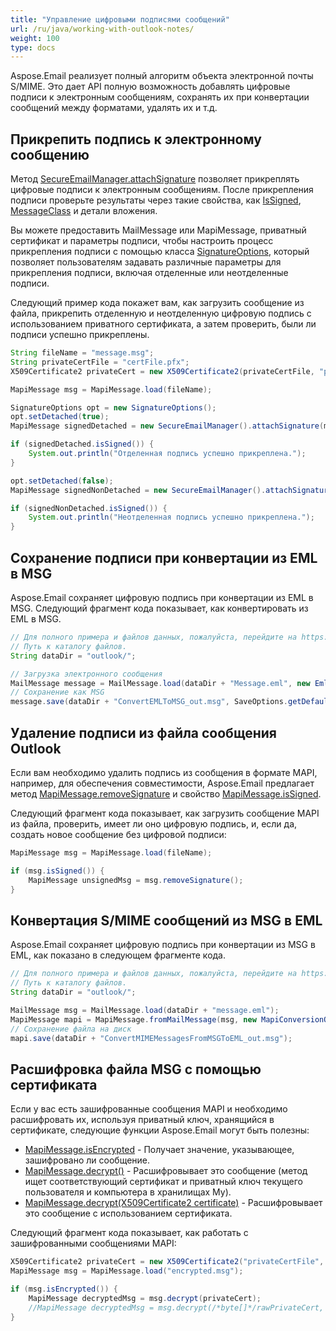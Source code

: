 ```yaml
---
title: "Управление цифровыми подписями сообщений"
url: /ru/java/working-with-outlook-notes/
weight: 100
type: docs
---
```


Aspose.Email реализует полный алгоритм объекта электронной почты S/MIME. Это дает API полную возможность добавлять цифровые подписи к электронным сообщениям, сохранять их при конвертации сообщений между форматами, удалять их и т.д.

## **Прикрепить подпись к электронному сообщению**

Метод [SecureEmailManager.attachSignature](https://reference.aspose.com/email/java/com.aspose.email/secureemailmanager/#attachSignature-com.aspose.email.MapiMessage-com.aspose.ms.System.Security.Cryptography.X509Certificates.X509Certificate2-com.aspose.email.SignatureOptions-) позволяет прикреплять цифровые подписи к электронным сообщениям. После прикрепления подписи проверьте результаты через такие свойства, как [IsSigned](https://reference.aspose.com/email/java/com.aspose.email/mapimessage/#isSigned--), [MessageClass](https://reference.aspose.com/email/java/com.aspose.email/knownpropertylist/#MESSAGE-CLASS) и детали вложения.

Вы можете предоставить MailMessage или MapiMessage, приватный сертификат и параметры подписи, чтобы настроить процесс прикрепления подписи с помощью класса [SignatureOptions](https://reference.aspose.com/email/java/com.aspose.email/signatureoptions/), который позволяет пользователям задавать различные параметры для прикрепления подписи, включая отделенные или неотделенные подписи.

Следующий пример кода покажет вам, как загрузить сообщение из файла, прикрепить отделенную и неотделенную цифровую подпись с использованием приватного сертификата, а затем проверить, были ли подписи успешно прикреплены.

```java
String fileName = "message.msg";
String privateCertFile = "certFile.pfx";
X509Certificate2 privateCert = new X509Certificate2(privateCertFile, "password");

MapiMessage msg = MapiMessage.load(fileName);

SignatureOptions opt = new SignatureOptions();
opt.setDetached(true);
MapiMessage signedDetached = new SecureEmailManager().attachSignature(msg, privateCert, opt);

if (signedDetached.isSigned()) {
    System.out.println("Отделенная подпись успешно прикреплена.");
}

opt.setDetached(false);
MapiMessage signedNonDetached = new SecureEmailManager().attachSignature(msg, privateCert, opt);

if (signedNonDetached.isSigned()) {
    System.out.println("Неотделенная подпись успешно прикреплена.");
}
```

## **Сохранение подписи при конвертации из EML в MSG**

Aspose.Email сохраняет цифровую подпись при конвертации из EML в MSG. Следующий фрагмент кода показывает, как конвертировать из EML в MSG.

~~~Java
// Для полного примера и файлов данных, пожалуйста, перейдите на https://github.com/aspose-email/Aspose.Email-for-Java
// Путь к каталогу файлов.
String dataDir = "outlook/";

// Загрузка электронного сообщения
MailMessage message = MailMessage.load(dataDir + "Message.eml", new EmlLoadOptions());
// Сохранение как MSG
message.save(dataDir + "ConvertEMLToMSG_out.msg", SaveOptions.getDefaultMsgUnicode());
~~~
## **Удаление подписи из файла сообщения Outlook**

Если вам необходимо удалить подпись из сообщения в формате MAPI, например, для обеспечения совместимости, Aspose.Email предлагает метод [MapiMessage.removeSignature](https://reference.aspose.com/email/java/com.aspose.email/mapimessage/#removeSignature--) и свойство [MapiMessage.isSigned](https://reference.aspose.com/email/java/com.aspose.email/mapimessage/#isSigned--).

Следующий фрагмент кода показывает, как загрузить сообщение MAPI из файла, проверить, имеет ли оно цифровую подпись, и, если да, создать новое сообщение без цифровой подписи:

```java
MapiMessage msg = MapiMessage.load(fileName);

if (msg.isSigned()) {
    MapiMessage unsignedMsg = msg.removeSignature();
}
```
## **Конвертация S/MIME сообщений из MSG в EML**

Aspose.Email сохраняет цифровую подпись при конвертации из MSG в EML, как показано в следующем фрагменте кода.

~~~Java
// Для полного примера и файлов данных, пожалуйста, перейдите на https://github.com/aspose-email/Aspose.Email-for-Java
// Путь к каталогу файлов.
String dataDir = "outlook/";

MailMessage msg = MailMessage.load(dataDir + "message.eml");
MapiMessage mapi = MapiMessage.fromMailMessage(msg, new MapiConversionOptions(OutlookMessageFormat.Unicode));
// Сохранение файла на диск
mapi.save(dataDir + "ConvertMIMEMessagesFromMSGToEML_out.msg");
~~~

## **Расшифровка файла MSG с помощью сертификата**

Если у вас есть зашифрованные сообщения MAPI и необходимо расшифровать их, используя приватный ключ, хранящийся в сертификате, следующие функции Aspose.Email могут быть полезны:

- [MapiMessage.isEncrypted](https://reference.aspose.com/email/java/com.aspose.email/mapimessage/#isEncrypted--) - Получает значение, указывающее, зашифровано ли сообщение.
- [MapiMessage.decrypt()](https://reference.aspose.com/email/java/com.aspose.email/mapimessage/#decrypt--) - Расшифровывает это сообщение (метод ищет соответствующий сертификат и приватный ключ текущего пользователя и компьютера в хранилищах My).
- [MapiMessage.decrypt(X509Certificate2 certificate)](https://reference.aspose.com/email/java/com.aspose.email/mapimessage/#decrypt-com.aspose.ms.System.Security.Cryptography.X509Certificates.X509Certificate2-) - Расшифровывает это сообщение с использованием сертификата.

Следующий фрагмент кода показывает, как работать с зашифрованными сообщениями MAPI:

```java
X509Certificate2 privateCert = new X509Certificate2("privateCertFile", "password");
MapiMessage msg = MapiMessage.load("encrypted.msg");

if (msg.isEncrypted()) {
    MapiMessage decryptedMsg = msg.decrypt(privateCert);
    //MapiMessage decryptedMsg = msg.decrypt(/*byte[]*/rawPrivateCert, "password");
}
```